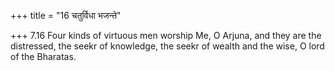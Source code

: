 +++
title = "16 चतुर्विधा भजन्ते"

+++
7.16 Four kinds of virtuous men worship Me, O Arjuna, and they are the
distressed, the seekr of knowledge, the seekr of wealth and the wise, O
lord of the Bharatas.
